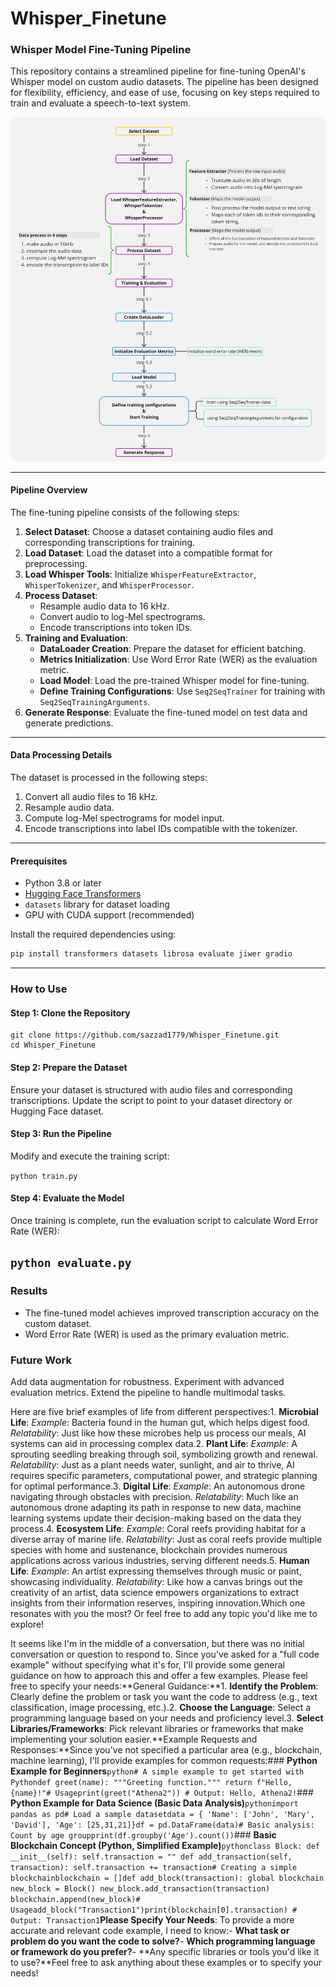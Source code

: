<h1>Whisper_Finetune</h1>

### Whisper Model Fine-Tuning Pipeline

This repository contains a streamlined pipeline for fine-tuning OpenAI's Whisper model on custom audio datasets. The pipeline has been designed for flexibility, efficiency, and ease of use, focusing on key steps required to train and evaluate a speech-to-text system.

<img src="assets/whisper.jpg" alt="Whisper_Finetune steps" width="600" style="border-radius: 10px;" />

---

#### Pipeline Overview

The fine-tuning pipeline consists of the following steps:

1. **Select Dataset**: Choose a dataset containing audio files and corresponding transcriptions for training.
2. **Load Dataset**: Load the dataset into a compatible format for preprocessing.
3. **Load Whisper Tools**: Initialize `WhisperFeatureExtractor`, `WhisperTokenizer`, and `WhisperProcessor`.
4. **Process Dataset**:
   - Resample audio data to 16 kHz.
   - Convert audio to log-Mel spectrograms.
   - Encode transcriptions into token IDs.
5. **Training and Evaluation**:
   - **DataLoader Creation**: Prepare the dataset for efficient batching.
   - **Metrics Initialization**: Use Word Error Rate (WER) as the evaluation metric.
   - **Load Model**: Load the pre-trained Whisper model for fine-tuning.
   - **Define Training Configurations**: Use `Seq2SeqTrainer` for training with `Seq2SeqTrainingArguments`.
6. **Generate Response**: Evaluate the fine-tuned model on test data and generate predictions.

---

#### Data Processing Details

The dataset is processed in the following steps:
1. Convert all audio files to 16 kHz.
2. Resample audio data.
3. Compute log-Mel spectrograms for model input.
4. Encode transcriptions into label IDs compatible with the tokenizer.

---

#### Prerequisites

- Python 3.8 or later
- [Hugging Face Transformers](https://huggingface.co/transformers/)
- `datasets` library for dataset loading
- GPU with CUDA support (recommended)

Install the required dependencies using:

```bash
pip install transformers datasets librosa evaluate jiwer gradio
```

---
### How to Use
#### Step 1: Clone the Repository
```
git clone https://github.com/sazzad1779/Whisper_Finetune.git
cd Whisper_Finetune
```
#### Step 2: Prepare the Dataset
Ensure your dataset is structured with audio files and corresponding transcriptions. Update the script to point to your dataset directory or Hugging Face dataset.

#### Step 3: Run the Pipeline
Modify and execute the training script:

``
python train.py
``
#### Step 4: Evaluate the Model
Once training is complete, run the evaluation script to calculate Word Error Rate (WER):

``
python evaluate.py
``
---
### Results
- The fine-tuned model achieves improved transcription accuracy on the custom dataset.
- Word Error Rate (WER) is used as the primary evaluation metric.
### Future Work
Add data augmentation for robustness.
Experiment with advanced evaluation metrics.
Extend the pipeline to handle multimodal tasks.


Here are five brief examples of life from different perspectives:1. **Microbial Life**: *Example*: Bacteria found in the human gut, which helps digest food. *Relatability*: Just like how these microbes help us process our meals, AI systems can aid in processing complex data.2. **Plant Life**: *Example*: A sprouting seedling breaking through soil, symbolizing growth and renewal. *Relatability*: Just as a plant needs water, sunlight, and air to thrive, AI requires specific parameters, computational power, and strategic planning for optimal performance.3. **Digital Life**: *Example*: An autonomous drone navigating through obstacles with precision. *Relatability*: Much like an autonomous drone adapting its path in response to new data, machine learning systems update their decision-making based on the data they process.4. **Ecosystem Life**: *Example*: Coral reefs providing habitat for a diverse array of marine life. *Relatability*: Just as coral reefs provide multiple species with home and sustenance, blockchain provides numerous applications across various industries, serving different needs.5. **Human Life**: *Example*: An artist expressing themselves through music or paint, showcasing individuality. *Relatability*: Like how a canvas brings out the creativity of an artist, data science empowers organizations to extract insights from their information reserves, inspiring innovation.Which one resonates with you the most? Or feel free to add any topic you'd like me to explore!


It seems like I'm in the middle of a conversation, but there was no initial conversation or question to respond to. Since you've asked for a "full code example" without specifying what it's for, I'll provide some general guidance on how to approach this and offer a few examples. Please feel free to specify your needs:**General Guidance:**1. **Identify the Problem**: Clearly define the problem or task you want the code to address (e.g., text classification, image processing, etc.).2. **Choose the Language**: Select a programming language based on your needs and proficiency level.3. **Select Libraries/Frameworks**: Pick relevant libraries or frameworks that make implementing your solution easier.**Example Requests and Responses:**Since you've not specified a particular area (e.g., blockchain, machine learning), I'll provide examples for common requests:### **Python Example for Beginners**```python# A simple example to get started with Pythondef greet(name): """Greeting function.""" return f"Hello, {name}!"# Usageprint(greet("Athena2")) # Output: Hello, Athena2!```### **Python Example for Data Science (Basic Data Analysis)**```pythonimport pandas as pd# Load a sample datasetdata = { 'Name': ['John', 'Mary', 'David'], 'Age': [25,31,21]}df = pd.DataFrame(data)# Basic analysis: Count by age groupprint(df.groupby('Age').count())```### **Basic Blockchain Concept (Python, Simplified Example)**```pythonclass Block: def __init__(self): self.transaction = "" def add_transaction(self, transaction): self.transaction += transaction# Creating a simple blockchainblockchain = []def add_block(transaction): global blockchain new_block = Block() new_block.add_transaction(transaction) blockchain.append(new_block)# Usageadd_block("Transaction1")print(blockchain[0].transaction) # Output: Transaction1```**Please Specify Your Needs**: To provide a more accurate and relevant code example, I need to know:- **What task or problem do you want the code to solve?**- **Which programming language or framework do you prefer?**- **Any specific libraries or tools you'd like it to use?**Feel free to ask anything about these examples or to specify your needs!
